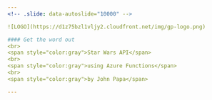 ```yaml
---
<!-- .slide: data-autoslide="10000" -->

![LOGO](https://d1z75bzl1vljy2.cloudfront.net/img/gp-logo.png)

#### Get the word out
<br>
<span style="color:gray">Star Wars API</span>
<br>
<span style="color:gray">using Azure Functions</span>
<br>
<span style="color:gray">by John Papa</span>

---
```

